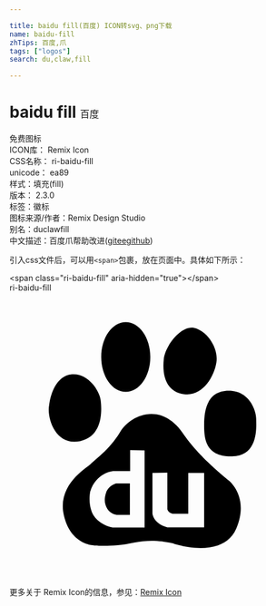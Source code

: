 ```yaml
---

title: baidu fill(百度) ICON转svg、png下载
name: baidu-fill
zhTips: 百度,爪
tags: ["logos"]
search: du,claw,fill

---
```


# baidu fill  <small style="font-size: 60%;font-weight: 100">百度</small>


<div class="detail-page">
<p>
<span><span class="badge-success badge">免费图标</span> </span>
<br/>
<span>
ICON库：
<span class="badge-secondary badge">Remix Icon</span> 
</span>
<br/>
<span>
CSS名称：
<span class="badge-secondary badge">ri-baidu-fill</span> 
</span>
<br/>
<span>
unicode：
<span class="badge-secondary badge">ea89</span> 
<copy-btn content='ea89' btn-title=""></copy-btn>
<copy-btn :content='String.fromCodePoint(parseInt("ea89", 16))' btn-title="复制U"></copy-btn>
</span><br/><span>样式：<span class="badge-light badge">填充(fill)</span></span>
<br/>
<span>
版本：
<span class="badge-secondary badge">2.3.0</span> 
</span><br/><span>标签：<span class="badge-light badge"><router-link to="/tags/logos.html">徽标</router-link></span></span>
<br/>
<span>图标来源/作者：<span class="badge-light badge">Remix Design Studio</span></span> 
<br/>
<span>别名：<span class="badge-light badge">du</span><span class="badge-light badge">claw</span><span class="badge-light badge">fill</span></span><br/><span class="zh-detail">中文描述：<span class="badge-primary badge">百度</span><span class="badge-primary badge">爪</span><span class="help-link"><span>帮助改进</span>(<a href="https://gitee.com/liuwave/icon-helper/edit/master/json/remix/logos/baidu-fill.json" target="_blank" rel="noopener noreferrer">gitee</a><a href="https://github.com/liuwave/icon-helper/edit/master/json/remix/logos/baidu-fill.json" target="_blank" rel="noopener noreferrer">github</a></span>)</span><br/>
</p>
</div>
<div class="alert alert-dark">
  <i class="ri-baidu-fill ri-xs"></i>
  <i class="ri-baidu-fill ri-sm"></i>
  <i class="ri-baidu-fill ri-lg"></i>
  <i class="ri-baidu-fill ri-2x"></i>
  <i class="ri-baidu-fill ri-3x"></i>
  <i class="ri-baidu-fill ri-5x"></i>
  <i class="ri-baidu-fill ri-7x"></i>
</div>
<div>
  <p>引入css文件后，可以用<code>&lt;span&gt;</code>包裹，放在页面中。具体如下所示：    
  </p>
  <div class="alert alert-primary" style="font-size: 14px">
    &lt;span class="ri-baidu-fill" aria-hidden="true"&gt;&lt;/span&gt;
    <copy-btn content='<span class="ri-baidu-fill" aria-hidden="true"></span>'></copy-btn>
  </div>
  <div class="alert alert-secondary">
    <i class="ri-baidu-fill"
    style="font-size: 24px"
    aria-hidden="true"></i> ri-baidu-fill
    <copy-btn content="ri-baidu-fill" btn-title="复制图标名称"></copy-btn>
  </div>
</div>
<div id="svg" class="svg-wrap">
<svg xmlns="http://www.w3.org/2000/svg" viewBox="0 0 24 24">
    <g>
        <path fill="none" d="M0 0h24v24H0z"/>
        <path fill-rule="nonzero" d="M5.927 12.497c2.063-.443 1.782-2.909 1.72-3.448-.101-.83-1.078-2.282-2.405-2.167-1.67.15-1.913 2.561-1.913 2.561-.226 1.115.54 3.497 2.598 3.054zm2.19 4.288c-.06.173-.195.616-.078 1.002.23.866.982.905.982.905h1.08v-2.64H8.944c-.52.154-.77.559-.827.733zm1.638-8.422c1.14 0 2.06-1.312 2.06-2.933 0-1.62-.92-2.93-2.06-2.93-1.137 0-2.06 1.31-2.06 2.93 0 1.621.923 2.933 2.06 2.933zm4.908.193c1.522.198 2.501-1.427 2.696-2.659.199-1.23-.784-2.658-1.862-2.904-1.08-.248-2.429 1.483-2.552 2.61-.147 1.38.197 2.758 1.718 2.953zm0 3.448c-1.865-2.905-4.513-1.723-5.4-.245-.881 1.477-2.256 2.41-2.451 2.658-.198.244-2.846 1.673-2.258 4.284.587 2.609 2.652 2.56 2.652 2.56s1.521.15 3.286-.246c1.766-.391 3.286.098 3.286.098s4.125 1.38 5.253-1.278c1.128-2.66-.637-4.038-.637-4.038s-2.356-1.823-3.732-3.793zm-6.008 7.75c-1.158-.231-1.619-1.021-1.677-1.156-.057-.137-.386-.772-.212-1.853.5-1.619 1.927-1.735 1.927-1.735h1.428v-1.755l1.215.02v6.479h-2.68zm4.59-.019c-1.196-.308-1.251-1.158-1.251-1.158v-3.412l1.251-.02v3.066c.077.328.483.387.483.387h1.271v-3.433h1.332v4.57h-3.086zm7.454-9.11c0-.59-.49-2.364-2.305-2.364-1.819 0-2.062 1.675-2.062 2.859 0 1.13.095 2.707 2.354 2.657 2.26-.05 2.013-2.56 2.013-3.152z"/>
    </g>
</svg>

</div>
<detail full-name='ri-baidu-fill'></detail>
    
<div><p>更多关于  Remix Icon的信息，参见：<a target="_blank" href="https://iconhelper.cn/remix.html">Remix Icon</a>
</p></div>
